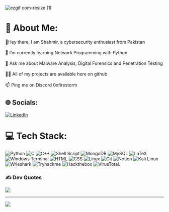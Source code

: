 
![ezgif com-resize (1)](https://github.com/0xFirestorm/0xFirestorm/assets/123823145/02b7c9ec-7597-4d67-b86a-5cc42a89c041)


# 💫 About Me:
👋Hey there, I am Shahmir, a cybersecurity enthusiast from Pakistan<br><br>🌱 I’m currently learning Network Programming with Python<br><br>💬 Ask me about Malware Analysis, Digital Forensics and Penetration Testing<br><br>👨‍💻 All of my projects are available here on github<br><br>📫 Ping me on Discord 0xfirestorm


## 🌐 Socials:
[![LinkedIn](https://img.shields.io/badge/LinkedIn-%230077B5.svg?logo=linkedin&logoColor=white)](https://www.linkedin.com/in/shahmir-siddiqui-232040269/) 

# 💻 Tech Stack:
![Python](https://img.shields.io/badge/python-3670A0?style=for-the-badge&logo=python&logoColor=ffdd54) ![C](https://img.shields.io/badge/c-%2300599C.svg?style=for-the-badge&logo=c&logoColor=white) ![C++](https://img.shields.io/badge/c++-%2300599C.svg?style=for-the-badge&logo=c%2B%2B&logoColor=white) ![Shell Script](https://img.shields.io/badge/shell_script-%23121011.svg?style=for-the-badge&logo=gnu-bash&logoColor=white) ![MongoDB](https://img.shields.io/badge/MongoDB-%234ea94b.svg?style=for-the-badge&logo=mongodb&logoColor=white) ![MySQL](https://img.shields.io/badge/mysql-%2300000f.svg?style=for-the-badge&logo=mysql&logoColor=white) ![LaTeX](https://img.shields.io/badge/latex-%23008080.svg?style=for-the-badge&logo=latex&logoColor=white) ![Windows Terminal](https://img.shields.io/badge/Windows%20Terminal-%234D4D4D.svg?style=for-the-badge&logo=windows-terminal&logoColor=white) ![HTML](https://img.shields.io/badge/HTML-239120?style=for-the-badge&logo=html5&logoColor=white) ![CSS](	https://img.shields.io/badge/CSS-239120?&style=for-the-badge&logo=css3&logoColor=white) ![Linux](	https://img.shields.io/badge/Linux-FCC624?style=for-the-badge&logo=linux&logoColor=black) ![Git](	https://img.shields.io/badge/GIT-E44C30?style=for-the-badge&logo=git&logoColor=white) ![Notion](https://img.shields.io/badge/Notion-000000?style=for-the-badge&logo=notion&logoColor=white) ![Kali Linux]( 	https://img.shields.io/badge/-Kali%20Linux-%23557C94?style=for-the-badge&logo=kalilinux&logoColor=white ) ![Wrieshark]( https://img.shields.io/badge/-Wireshark-%231679A7?style=for-the-badge&logo=wireshark&logoColor=white ) ![Tryhackme]( https://img.shields.io/badge/-TryHackMe-%23212C42?style=for-the-badge&logo=tryhackme&logoColor=white )  ![Hackthebox]( https://img.shields.io/badge/-HackTheBox-%239FEF00?style=for-the-badge&logo=hackthebox&logoColor=white ) ![VirusTotal]( https://img.shields.io/badge/-VirusTotal-%23394EFF?style=for-the-badge&logo=virustotal&logoColor=white ).
 



### ✍️ Dev Quotes
![](https://quotes-github-readme.vercel.app/api?type=horizontal&theme=radical)

---
[![](https://visitcount.itsvg.in/api?id=0xFirestorm&icon=6&color=1)](https://visitcount.itsvg.in)

<!-- Proudly created with GPRM ( https://gprm.itsvg.in ) -->
